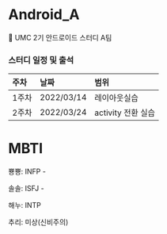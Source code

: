 # Android_A
🤖  UMC 2기 안드로이드 스터디 A팀

### 스터디 일정 및 출석

|주차|날짜|범위|
|:---|:---|:---|
|1주차|2022/03/14|레이아웃실습|
|2주차|2022/03/24|activity 전환 실습|
# MBTI
뿅뿅: INFP - 

솔솔: ISFJ - 

해누: INTP

추리: 미상(신비주의)
